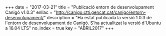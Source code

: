 
+++
date        = "2017-03-21"
title       = "Publicació entorn de desenvolupament Canigó v1.0.3"
enllac	    = "http://canigo.ctti.gencat.cat/canigo/entorn-desenvolupament/"
description = "Ha estat publicada la versió 1.0.3 de l'entorn de desenvolupament de Canigó. S'ha actualitzat la versió d'Ubuntu a 16.04 LTS"
no_index 	  = true
key 		    = "ABRIL2017"
+++
